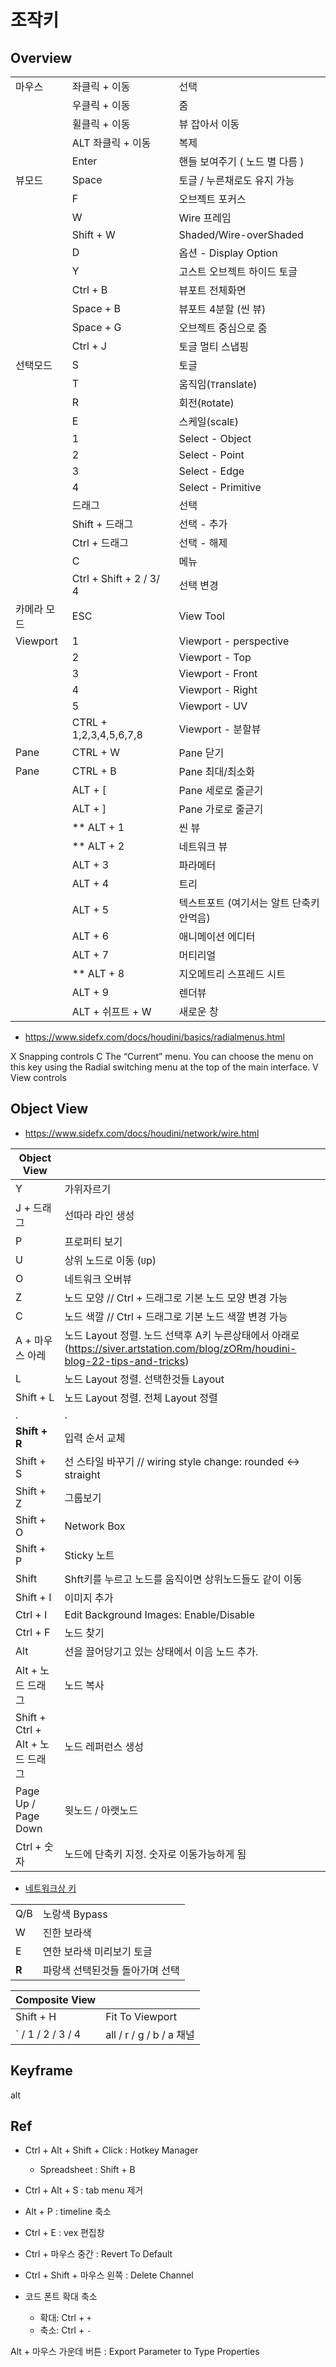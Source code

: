 # 조작키

## Overview

|             |                         |                                          |
| ----------- | ----------------------- | ---------------------------------------- |
| 마우스      | 좌클릭 + 이동           | 선택                                     |
|             | 우클릭 + 이동           | 줌                                       |
|             | 휠클릭 + 이동           | 뷰 잡아서 이동                           |
|             | ALT 좌클릭 + 이동       | 복제                                     |
|             | Enter                   | 핸들 보여주기 ( 노드 별 다름 )           |
| 뷰모드      | Space                   | 토글 / 누른채로도 유지 가능              |
|             | F                       | 오브젝트 포커스                          |
|             | W                       | Wire 프레임                              |
|             | Shift + W               | Shaded/Wire-overShaded                   |
|             | D                       | 옵션 -  Display Option                   |
|             | Y                       | 고스트 오브젝트 하이드 토글              |
|             | Ctrl + B                | 뷰포트 전체화면                          |
|             | Space + B               | 뷰포트 4분할 (씬 뷰)                     |
|             | Space + G               | 오브젝트 중심으로 줌                     |
|             | Ctrl + J                | 토글 멀티 스냅핑                         |
| 선택모드    | S                       | 토글                                     |
|             | T                       | 움직임(`T`ranslate)                      |
|             | R                       | 회전(`R`otate)                           |
|             | E                       | 스케일(scal`E`)                          |
|             | 1                       | Select - Object                          |
|             | 2                       | Select - Point                           |
|             | 3                       | Select - Edge                            |
|             | 4                       | Select - Primitive                       |
|             | 드래그                  | 선택                                     |
|             | Shift + 드래그          | 선택 - 추가                              |
|             | Ctrl + 드래그           | 선택 - 해제                              |
|             | C                       | 메뉴                                     |
|             | Ctrl + Shift + 2 / 3/ 4 | 선택 변경                                |
| 카메라 모드 | ESC                     | View Tool                                |
| Viewport    | 1                       | Viewport - perspective                   |
|             | 2                       | Viewport - Top                           |
|             | 3                       | Viewport - Front                         |
|             | 4                       | Viewport - Right                         |
|             | 5                       | Viewport - UV                            |
|             | CTRL + 1,2,3,4,5,6,7,8  | Viewport - 분할뷰                        |
| Pane        | CTRL + W                | Pane 닫기                                |
| Pane        | CTRL + B                | Pane 최대/최소화                         |
|             | ALT + [                 | Pane 세로로 줄귿기                       |
|             | ALT + ]                 | Pane 가로로 줄귿기                       |
|             | ** ALT + 1              | 씬 뷰                                    |
|             | ** ALT + 2              | 네트워크 뷰                              |
|             | ALT + 3                 | 파라메터                                 |
|             | ALT + 4                 | 트리                                     |
|             | ALT + 5                 | 텍스트포트 (여기서는 알트 단축키 안먹음) |
|             | ALT + 6                 | 애니메이션 에디터                        |
|             | ALT + 7                 | 머티리얼                                 |
|             | ** ALT + 8              | 지오메트리 스프레드 시트                 |
|             | ALT + 9                 | 렌더뷰                                   |
|             | ALT + 쉬프트 + W        | 새로운 창                                |


- <https://www.sidefx.com/docs/houdini/basics/radialmenus.html>

X Snapping controls
C The “Current” menu. You can choose the menu on this key using the  Radial switching menu at the top of the main interface.
V View controls

## Object View

- <https://www.sidefx.com/docs/houdini/network/wire.html>

| Object View                      |                                                                                                                                |
| -------------------------------- | ------------------------------------------------------------------------------------------------------------------------------ |
| Y                                | 가위자르기                                                                                                                     |
| J + 드래그                       | 선따라 라인 생성                                                                                                               |
| P                                | 프로퍼티 보기                                                                                                                  |
| U                                | 상위 노드로 이동 (`U`p)                                                                                                        |
| O                                | 네트워크 오버뷰                                                                                                                |
| Z                                | 노드 모양 // Ctrl + 드래그로 기본 노드 모양 변경 가능                                                                          |
| C                                | 노드 색깔 // Ctrl + 드래그로 기본 노드 색깔 변경 가능                                                                          |
| A + 마우스 아레                  | 노드 Layout 정렬. 노드 선택후 A키 누른상태에서 아래로 (https://siver.artstation.com/blog/zORm/houdini-blog-22-tips-and-tricks) |
| L                                | 노드 Layout 정렬. 선택한것들 Layout                                                                                            |
| Shift + L                        | 노드 Layout 정렬. 전체 Layout 정렬                                                                                             |
| .                                | .                                                                                                                              |
| **Shift + R**                    | 입력 순서 교체                                                                                                                 |
| Shift + S                        | 선 스타일 바꾸기 // wiring style change: rounded <-> straight                                                                  |
| Shift + Z                        | 그룹보기                                                                                                                       |
| Shift + O                        | Network Box                                                                                                                    |
| Shift + P                        | Sticky 노트                                                                                                                    |
| Shift                            | Shft키를 누르고 노드를 움직이면 상위노드들도 같이 이동                                                                         |
| Shift + I                        | 이미지 추가                                                                                                                    |
| Ctrl + I                         | Edit Background Images: Enable/Disable                                                                                         |
| Ctrl + F                         | 노드 찾기                                                                                                                      |
| Alt                              | 선을 끌어당기고 있는 상태에서 이음 노드 추가.                                                                                  |
| Alt + 노드 드래그                | 노드 복사                                                                                                                      |
| Shift + Ctrl + Alt + 노드 드래그 | 노드 레퍼런스 생성                                                                                                             |
| Page Up / Page Down              | 윗노드 / 아랫노드                                                                                                              |
| Ctrl + 숫자                      | 노드에 단축키 지정. 숫자로 이동가능하게 됨                                                                                     |

- [네트워크상 키](https://www.sidefx.com/docs/houdini/network/flags.html)

|       |                                 |
| ----- | ------------------------------- |
| Q/B   | 노랑색 Bypass                   |
| W     | 진한 보라색                     |
| E     | 연한 보라색 미리보기 토글       |
| **R** | 파랑색 선택된것들 돌아가며 선택 |


| Composite View     |                          |
| ------------------ | ------------------------ |
| Shift + H          | Fit To Viewport          |
| \` / 1 / 2 / 3 / 4 | all / r / g / b / a 채널 |

## Keyframe

alt

## Ref


- Ctrl + Alt + Shift + Click : Hotkey Manager
  - Spreadsheet  : Shift + B
- Ctrl + Alt + S : tab menu 제거
- Alt + P : timeline 축소

- Ctrl + E : vex 편집창
- Ctrl + 마우스 중간 : Revert To Default
- Ctrl + Shift + 마우스 왼쪽 : Delete Channel

- 코드 폰트 확대 축소
  - 확대: Ctrl + `+`
  - 축소: Ctrl + `-`

Alt + 마우스 가운데 버튼 : Export Parameter to Type Properties